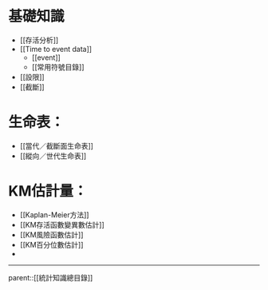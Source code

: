 # 基礎知識
- [[存活分析]]
- [[Time to event data]]
	- [[event]]
	- [[常用符號目錄]]
- [[設限]]
- [[截斷]]
# 生命表：
- [[當代／截斷面生命表]]
- [[縱向／世代生命表]]
# KM估計量：
- [[Kaplan-Meier方法]]
- [[KM存活函數變異數估計]]
- [[KM風險函數估計]]
- [[KM百分位數估計]]
- 
- - -
parent::[[統計知識總目錄]]